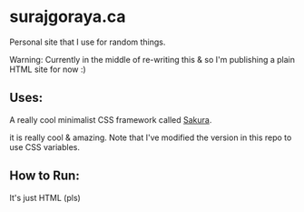# surajgoraya.ca

Personal site that I use for random things.


Warning: Currently in the middle of re-writing this & so I'm publishing a plain HTML site for now :)

## Uses:
A really cool minimalist CSS framework called [Sakura](https://github.com/oxalorg/sakura).

it is really cool & amazing.
Note that I've modified the version in this repo to use CSS variables.

## How to Run:

It's just HTML (pls)
